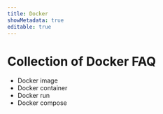 ```yaml
---
title: Docker
showMetadata: true
editable: true
---
```


# Collection of Docker FAQ
- Docker image
- Docker container
- Docker run
- Docker compose
